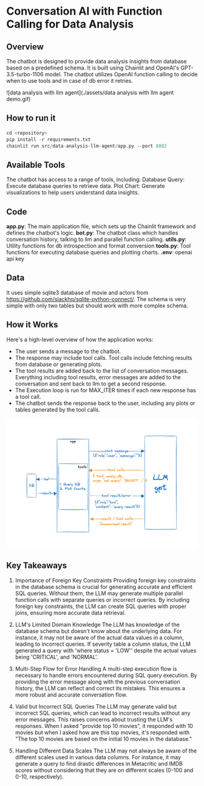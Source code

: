 # Conversation AI with Function Calling for Data Analysis

## Overview

The chatbot is designed to provide data analysis insights from database based on a predefined schema. It is built using Chainlit and OpenAI's GPT-3.5-turbo-1106 model. The chatbot utilizes OpenAI function calling to decide when to use tools and in case of db error it retries.

![data analysis with llm agent](./assets/data analysis with llm agent demo.gif)

## How to run it

```python
cd <repository>
pip install -r requirements.txt
chainlit run src/data-analysis-llm-agent/app.py --port 8002
```

## Available Tools

The chatbot has access to a range of tools, including:
Database Query: Execute database queries to retrieve data.
Plot Chart: Generate visualizations to help users understand data insights.

## Code

**app.py**: The main application file, which sets up the Chainlit framework and defines the chatbot's logic.
**bot.py**: The chatbot class which handles conversation history, talking to llm and parallel function calling.
**utils.py**: Utility functions for db introspection and format conversion
**tools.py**: Tool functions for executing database queries and plotting charts.
**.env**: openai api key

## Data

It uses simple sqlite3 database of movie and actors from https://github.com/slackhq/sqlite-python-connect/. The schema is very simple with only two tables but should work with more complex schema.

## How it Works

Here's a high-level overview of how the application works:

- The user sends a message to the chatbot.
- The response may include tool calls. Tool calls include fetching results from database or generating plots.
- The tool results are added back to the list of conversation messages. Everything including tool results, error messages are added to the conversation and sent back to llm to get a second response.
- The Execution loop is run for MAX_ITER times if each new response has a tool call.
- The chatbot sends the response back to the user, including any plots or tables generated by the tool calls.

![Function Calling with DB Query tool and Visualization tool](./assets/flow.png)

## Key Takeaways

1. Importance of Foreign Key Constraints
   Providing foreign key constraints in the database schema is crucial for generating accurate and efficient SQL queries. Without them, the LLM may generate multiple parallel function calls with separate queries or incorrect queries. By including foreign key constraints, the LLM can create SQL queries with proper joins, ensuring more accurate data retrieval.

2. LLM's Limited Domain Knowledge
   The LLM has knowledge of the database schema but doesn't know about the underlying data. For instance, it may not be aware of the actual data values in a column, leading to incorrect queries. If severity table a column status, the LLM generated a query with 'where status = 'LOW'' despite the actual values being 'CRITICAL', and 'NORMAL'.

3. Multi-Step Flow for Error Handling
   A multi-step execution flow is necessary to handle errors encountered during SQL query execution. By providing the error message along with the previous conversation history, the LLM can reflect and correct its mistakes. This ensures a more robust and accurate conversation flow.

4. Valid but Incorrect SQL Queries
   The LLM may generate valid but incorrect SQL queries, which can lead to incorrect results without any error messages. This raises concerns about trusting the LLM's responses. When I asked "provide top 10 movies", it responded with 10 movies but when I asked how are this top movies, it's responded with "The top 10 movies are based on the initial 10 movies in the database."

5. Handling Different Data Scales
   The LLM may not always be aware of the different scales used in various data columns. For instance, it may generate a query to find drastic differences in Metacritic and IMDB scores without considering that they are on different scales (0-100 and 0-10, respectively).
